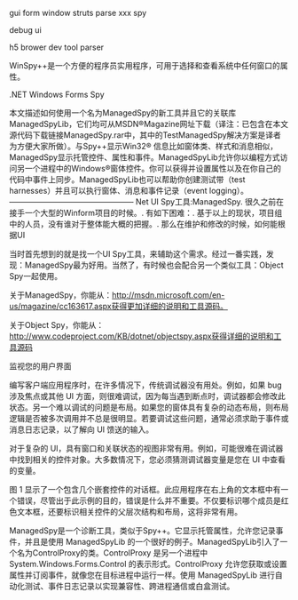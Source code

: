 gui form window struts parse xxx spy

debug ui

h5 brower dev tool parser

WinSpy++是一个方便的程序员实用程序，可用于选择和查看系统中任何窗口的属性。


.NET Windows Forms Spy


 本文描述如何使用一个名为ManagedSpy的新工具并且它的关联库ManagedSpyLib，它们均可从MSDN®Magazine网址下载（译注：已包含在本文源代码下载链接ManagedSpy.rar中，其中的TestManagedSpy解决方案是译者为方便大家所做）。与Spy++显示Win32® 信息比如窗体类、样式和消息相似，ManagedSpy显示托管控件、属性和事件。ManagedSpyLib允许你以编程方式访问另一个进程中的Windows®窗体控件。你可以获得并设置属性以及在你自己的代码中事件上同步。ManagedSpyLib也可以帮助你创建测试带（test harnesses）并且可以执行窗体、消息和事件记录（event logging）。
————————————————
Net UI Spy工具:ManagedSpy. 很久之前在接手一个大型的Winform项目的时候。. 有如下困难：. 基于以上的现状，项目组中的人员，没有谁对于整体能大概的把握。. 那么在维护和修改的时候，如何能根据UI 

当时首先想到的就是找一个UI Spy工具，来辅助这个需求。经过一番实践，发现：ManagedSpy最为好用。当然了，有时候也会配合另一个类似工具：Object Spy一起使用。

关于ManagedSpy，你能从：http://msdn.microsoft.com/en-us/magazine/cc163617.aspx获得更加详细的说明和工具源码。

关于Object Spy，你能从：http://www.codeproject.com/KB/dotnet/objectspy.aspx获得详细的说明和工具源码


监视您的用户界面

编写客户端应用程序时，在许多情况下，传统调试器没有用处。例如，如果 bug 涉及焦点或其他 UI 方面，则很难调试，因为每当遇到断点时，调试器都会修改此状态。另一个难以调试的问题是布局。如果您的窗体具有复杂的动态布局，则布局逻辑是否被多次调用并不总是很明显。若要调试这些问题，通常必须求助于事件或消息日志记录，以了解向 UI 馈送的输入。

对于复杂的 UI，具有窗口和关联状态的视图非常有用。例如，可能很难在调试器中找到相关的控件对象。大多数情况下，您必须猜测调试器变量是您在 UI 中查看的变量。

图 1 显示了一个包含几个嵌套控件的对话框。此应用程序在右上角的文本框中有一个错误，尽管出于此示例的目的，错误是什么并不重要。不仅要标识哪个成员是红色文本框，还要标识相关控件的父层次结构和布局，这将非常有用。


ManagedSpy是一个诊断工具，类似于Spy++。它显示托管属性，允许您记录事件，并且是使用 ManagedSpyLib 的一个很好的例子。ManagedSpyLib引入了一个名为ControlProxy的类。ControlProxy 是另一个进程中 System.Windows.Forms.Control 的表示形式。ControlProxy 允许您获取或设置属性并订阅事件，就像您在目标进程中运行一样。使用 ManagedSpyLib 进行自动化测试、事件日志记录以实现兼容性、跨进程通信或白盒测试。